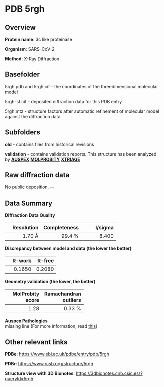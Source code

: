 # PDB 5rgh

## Overview

**Protein name**: 3c like proteinase

**Organism**: SARS-CoV-2

**Method**: X-Ray Diffraction



## Basefolder

5rgh.pdb and 5rgh.cif - the coordinates of the threedimensional molecular model

5rgh-sf.cif - deposited diffraction data for this PDB entry

5rgh.mtz - structure factors after automatic refinement of molecular model against the diffraction data.

## Subfolders



**old** - contains files from historical revisions

**validation** - contains validation reports. This structure has been analyzed by [**AUSPEX**](https://github.com/thorn-lab/coronavirus_structural_task_force/tree/master/pdb/3c_like_proteinase/SARS-CoV-2/5rgh/validation/auspex)  [**MOLPROBITY**](https://github.com/thorn-lab/coronavirus_structural_task_force/tree/master/pdb/3c_like_proteinase/SARS-CoV-2/5rgh/validation/molprobity) [**XTRIAGE**](https://github.com/thorn-lab/coronavirus_structural_task_force/blob/master/pdb/3c_like_proteinase/SARS-CoV-2/5rgh/validation/Xtriage_output.log)  



## Raw diffraction data

No public deposition. --<br> 

## Data Summary
**Diffraction Data Quality**

|   | Resolution | Completeness| I/sigma |
|---|-------------:|----------------:|--------------:|
|   |1.70 Å|99.4  %|<img width=50/>8.400|

**Discrepancy between model and data (the lower the better)**

|   | **R-work**| **R-free**   
|---|-------------:|----------------:|           
||  0.1650|  0.2080|

**Geometry validation (the lower, the better)**

|   |**MolProbity<br>score**| **Ramachandran<br>outliers** 
|---|-------------:|----------------:|
||  1.28|  0.33 %|

**Auspex Pathologies**<br> missing line (For more information, read [this](https://github.com/thorn-lab/coronavirus_structural_task_force/blob/master/pdb/3c_like_proteinase/SARS-CoV-2/5rgh/validation/auspex/5rgh_auspex_comments.txt))

 



## Other relevant links 
**PDBe**:  https://www.ebi.ac.uk/pdbe/entry/pdb/5rgh
 
**PDBr**: https://www.rcsb.org/structure/5rgh 

**Structure view with 3D Bionotes**: https://3dbionotes.cnb.csic.es/?queryId=5rgh

